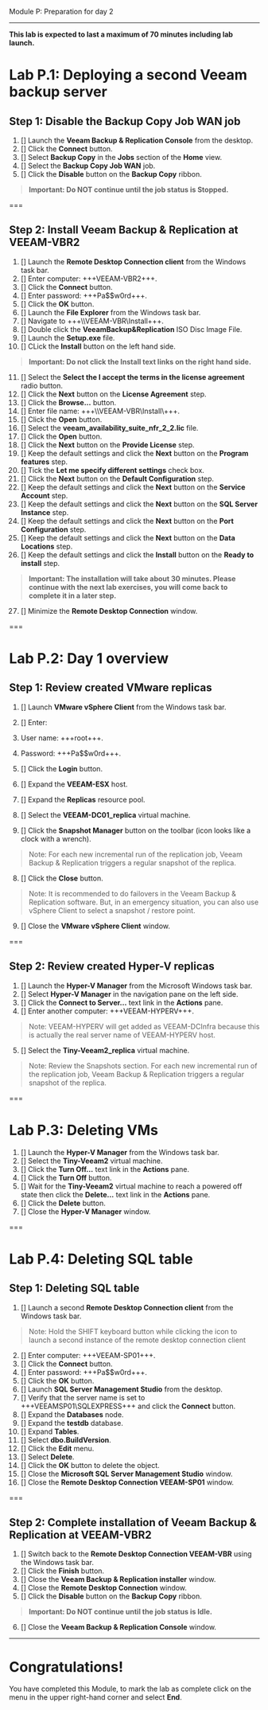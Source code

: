  Module P: Preparation for day 2

---
**This lab is expected to last a maximum of 70 minutes including lab launch.**

# Lab P.1: Deploying a second Veeam backup server

## Step 1: Disable the Backup Copy Job WAN job

1. [] Launch the **Veeam Backup & Replication Console** from the desktop.
2. [] Click the **Connect** button.
3. [] Select **Backup Copy** in the **Jobs** section of the **Home** view.
4. [] Select the **Backup Copy Job WAN** job.
5. [] Click the **Disable** button on the **Backup Copy** ribbon.
> **Important: Do NOT continue until the job status is Stopped.**

===

## Step 2: Install Veeam Backup & Replication at VEEAM-VBR2

1. [] Launch the **Remote Desktop Connection client** from the Windows task bar.
2. [] Enter computer: +++VEEAM-VBR2+++.
3. [] Click the **Connect** button.
4. [] Enter password: +++Pa$$w0rd+++.
5. [] Click the **OK** button.
6. [] Launch the **File Explorer** from the Windows task bar.
7. [] Navigate to +++\\\\VEEAM-VBR\\Install+++.
8. [] Double click the **VeeamBackup&Replication** ISO Disc Image File.
9. [] Launch the **Setup.exe** file.
10. [] CLick the **Install** button on the left hand side.
> **Important: Do not click the Install text links on the right hand side.**

11. [] Select the **Select the I accept the terms in the license agreement** radio button.
12. [] Click the **Next** button on the **License Agreement** step.
13. [] Click the **Browse...** button.
14. [] Enter file name: +++\\\\VEEAM-VBR\\Install\\+++.
15. [] Click the **Open** button.
16. [] Select the **veeam_availability_suite_nfr_2_2.lic** file.
17. [] Click the **Open** button.
18. [] Click the **Next** button on the **Provide License** step.
19. [] Keep the default settings and click the **Next** button on the **Program features** step.
20. [] Tick the **Let me specify different settings** check box.
21. [] Click the **Next** button on the **Default Configuration** step.
22. [] Keep the default settings and click the **Next** button on the **Service Account** step.
23. [] Keep the default settings and click the **Next** button on the **SQL Server Instance** step.
24. [] Keep the default settings and click the **Next** button on the **Port Configuration** step.
25. [] Keep the default settings and click the **Next** button on the **Data Locations** step.
26. [] Keep the default settings and click the **Install** button on the **Ready to install** step.
> **Important: The installation will take about 30 minutes. Please continue with the next lab exercises, you will come back to complete it in a later step.**

27. [] Minimize the **Remote Desktop Connection** window.

===

# Lab P.2: Day 1 overview

## Step 1: Review created VMware replicas

1. [] Launch **VMware vSphere Client** from the Windows task bar.
2. [] Enter:
 1. User name: +++root+++.
 2. Password: +++Pa$$w0rd+++.

3. [] Click the **Login** button.
4. [] Expand the **VEEAM-ESX** host.
5. [] Expand the **Replicas** resource pool.
6. [] Select the **VEEAM-DC01_replica** virtual machine.
7. [] Click the **Snapshot Manager** button on the toolbar (icon looks like a clock with a wrench).
> Note: For each new incremental run of the replication job, Veeam Backup & Replication triggers a regular snapshot of the replica.

8. [] Click the **Close** button.
> Note: It is recommended to do failovers in the Veeam Backup & Replication software. But, in an emergency situation, you can also use vSphere Client to select a snapshot / restore point.

9. [] Close the **VMware vSphere Client** window.

===

## Step 2: Review created Hyper-V replicas

1. [] Launch the **Hyper-V Manager** from the Microsoft Windows task bar.
2. [] Select **Hyper-V Manager** in the navigation pane on the left side.
3. [] Click the **Connect to Server...** text link in the **Actions** pane.
4. [] Enter another computer: +++VEEAM-HYPERV+++.
> Note: VEEAM-HYPERV will get added as VEEAM-DCInfra because this is actually the real server name of VEEAM-HYPERV host.

5. [] Select the **Tiny-Veeam2_replica** virtual machine.
> Note: Review the Snapshots section. For each new incremental run of the replication job, Veeam Backup & Replication triggers a regular snapshot of the replica.

===

# Lab P.3: Deleting VMs

1. [] Launch the **Hyper-V Manager** from the Windows task bar.
2. [] Select the **Tiny-Veeam2** virtual machine.
3. [] Click the **Turn Off...** text link in the **Actions** pane.
4. [] Click the **Turn Off** button.
5. [] Wait for the **Tiny-Veeam2** virtual machine to reach a powered off state then click the **Delete...** text link in the **Actions** pane.
6. [] Click the **Delete** button.
7. [] Close the **Hyper-V Manager** window.

===

# Lab P.4: Deleting SQL table

## Step 1: Deleting SQL table

1. [] Launch a second **Remote Desktop Connection client** from the Windows task bar.
> Note: Hold the SHIFT keyboard button while clicking the icon to launch a second instance of the remote desktop connection client

2. [] Enter computer: +++VEEAM-SP01+++.
3. [] Click the **Connect** button.
4. [] Enter password: +++Pa$$w0rd+++.
5. [] Click the **OK** button.
6. [] Launch **SQL Server Management Studio** from the desktop.
7. [] Verify that the server name is set to +++VEEAMSP01\SQLEXPRESS+++ and click the **Connect** button.
8. [] Expand the **Databases** node.
9. [] Expand the **testdb** database.
10. [] Expand **Tables**.
11. [] Select **dbo.BuildVersion**.
12. [] Click the **Edit** menu.
13. [] Select **Delete**.
14. [] Click the **OK** button to delete the object.
15. [] Close the **Microsoft SQL Server Management Studio** window.
16. [] Close the **Remote Desktop Connection VEEAM-SP01** window.

===

## Step 2: Complete installation of Veeam Backup & Replication at VEEAM-VBR2

1. [] Switch back to the **Remote Desktop Connection VEEAM-VBR** using the Windows task bar.
2. [] Click the **Finish** button.
3. [] Close the **Veeam Backup & Replication installer** window.
4. [] Close the **Remote Desktop Connection** window.
5. [] Click the **Disable** button on the **Backup Copy** ribbon.
> **Important: Do NOT continue until the job status is Idle.**

6. [] Close the **Veeam Backup & Replication Console** window.

---

# Congratulations!

You have completed this Module, to mark the lab as complete click on the menu in the upper right-hand corner and select **End**.
